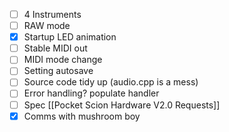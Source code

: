 - [ ] 4 Instruments
- [ ] RAW mode
- [x] Startup LED animation
- [ ] Stable MIDI out
- [ ] MIDI mode change
- [ ] Setting autosave
- [ ] Source code tidy up (audio.cpp is a mess)
- [ ] Error handling? populate handler
- [ ] Spec [[Pocket Scion Hardware V2.0 Requests]]
- [x] Comms with mushroom boy